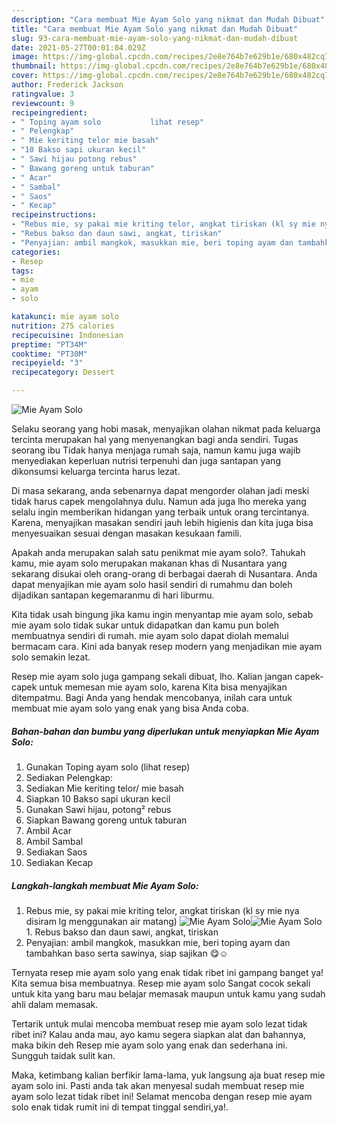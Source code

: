 ```yaml
---
description: "Cara membuat Mie Ayam Solo yang nikmat dan Mudah Dibuat"
title: "Cara membuat Mie Ayam Solo yang nikmat dan Mudah Dibuat"
slug: 93-cara-membuat-mie-ayam-solo-yang-nikmat-dan-mudah-dibuat
date: 2021-05-27T00:01:04.029Z
image: https://img-global.cpcdn.com/recipes/2e8e764b7e629b1e/680x482cq70/mie-ayam-solo-foto-resep-utama.jpg
thumbnail: https://img-global.cpcdn.com/recipes/2e8e764b7e629b1e/680x482cq70/mie-ayam-solo-foto-resep-utama.jpg
cover: https://img-global.cpcdn.com/recipes/2e8e764b7e629b1e/680x482cq70/mie-ayam-solo-foto-resep-utama.jpg
author: Frederick Jackson
ratingvalue: 3
reviewcount: 9
recipeingredient:
- " Toping ayam solo           lihat resep"
- " Pelengkap"
- " Mie keriting telor mie basah"
- "10 Bakso sapi ukuran kecil"
- " Sawi hijau potong rebus"
- " Bawang goreng untuk taburan"
- " Acar"
- " Sambal"
- " Saos"
- " Kecap"
recipeinstructions:
- "Rebus mie, sy pakai mie kriting telor, angkat tiriskan (kl sy mie nya disiram lg menggunakan air matang)"
- "Rebus bakso dan daun sawi, angkat, tiriskan"
- "Penyajian: ambil mangkok, masukkan mie, beri toping ayam dan tambahkan baso serta sawinya, siap sajikan 😋☺"
categories:
- Resep
tags:
- mie
- ayam
- solo

katakunci: mie ayam solo 
nutrition: 275 calories
recipecuisine: Indonesian
preptime: "PT34M"
cooktime: "PT30M"
recipeyield: "3"
recipecategory: Dessert

---
```



![Mie Ayam Solo](https://img-global.cpcdn.com/recipes/2e8e764b7e629b1e/680x482cq70/mie-ayam-solo-foto-resep-utama.jpg)

Selaku seorang yang hobi masak, menyajikan olahan nikmat pada keluarga tercinta merupakan hal yang menyenangkan bagi anda sendiri. Tugas seorang ibu Tidak hanya menjaga rumah saja, namun kamu juga wajib menyediakan keperluan nutrisi terpenuhi dan juga santapan yang dikonsumsi keluarga tercinta harus lezat.

Di masa  sekarang, anda sebenarnya dapat mengorder olahan jadi meski tidak harus capek mengolahnya dulu. Namun ada juga lho mereka yang selalu ingin memberikan hidangan yang terbaik untuk orang tercintanya. Karena, menyajikan masakan sendiri jauh lebih higienis dan kita juga bisa menyesuaikan sesuai dengan masakan kesukaan famili. 



Apakah anda merupakan salah satu penikmat mie ayam solo?. Tahukah kamu, mie ayam solo merupakan makanan khas di Nusantara yang sekarang disukai oleh orang-orang di berbagai daerah di Nusantara. Anda dapat menyajikan mie ayam solo hasil sendiri di rumahmu dan boleh dijadikan santapan kegemaranmu di hari liburmu.

Kita tidak usah bingung jika kamu ingin menyantap mie ayam solo, sebab mie ayam solo tidak sukar untuk didapatkan dan kamu pun boleh membuatnya sendiri di rumah. mie ayam solo dapat diolah memalui bermacam cara. Kini ada banyak resep modern yang menjadikan mie ayam solo semakin lezat.

Resep mie ayam solo juga gampang sekali dibuat, lho. Kalian jangan capek-capek untuk memesan mie ayam solo, karena Kita bisa menyajikan ditempatmu. Bagi Anda yang hendak mencobanya, inilah cara untuk membuat mie ayam solo yang enak yang bisa Anda coba.

<!--inarticleads1-->

##### Bahan-bahan dan bumbu yang diperlukan untuk menyiapkan Mie Ayam Solo:

1. Gunakan  Toping ayam solo           (lihat resep)
1. Sediakan  Pelengkap:
1. Sediakan  Mie keriting telor/ mie basah
1. Siapkan 10 Bakso sapi ukuran kecil
1. Gunakan  Sawi hijau, potong² rebus
1. Siapkan  Bawang goreng untuk taburan
1. Ambil  Acar
1. Ambil  Sambal
1. Sediakan  Saos
1. Sediakan  Kecap




<!--inarticleads2-->

##### Langkah-langkah membuat Mie Ayam Solo:

1. Rebus mie, sy pakai mie kriting telor, angkat tiriskan (kl sy mie nya disiram lg menggunakan air matang)
<img src="https://img-global.cpcdn.com/steps/525284dadeeaf32e/160x128cq70/mie-ayam-solo-langkah-memasak-1-foto.jpg" alt="Mie Ayam Solo"><img src="https://img-global.cpcdn.com/steps/f920117f9ae706f9/160x128cq70/mie-ayam-solo-langkah-memasak-1-foto.jpg" alt="Mie Ayam Solo">1. Rebus bakso dan daun sawi, angkat, tiriskan
1. Penyajian: ambil mangkok, masukkan mie, beri toping ayam dan tambahkan baso serta sawinya, siap sajikan 😋☺




Ternyata resep mie ayam solo yang enak tidak ribet ini gampang banget ya! Kita semua bisa membuatnya. Resep mie ayam solo Sangat cocok sekali untuk kita yang baru mau belajar memasak maupun untuk kamu yang sudah ahli dalam memasak.

Tertarik untuk mulai mencoba membuat resep mie ayam solo lezat tidak ribet ini? Kalau anda mau, ayo kamu segera siapkan alat dan bahannya, maka bikin deh Resep mie ayam solo yang enak dan sederhana ini. Sungguh taidak sulit kan. 

Maka, ketimbang kalian berfikir lama-lama, yuk langsung aja buat resep mie ayam solo ini. Pasti anda tak akan menyesal sudah membuat resep mie ayam solo lezat tidak ribet ini! Selamat mencoba dengan resep mie ayam solo enak tidak rumit ini di tempat tinggal sendiri,ya!.

